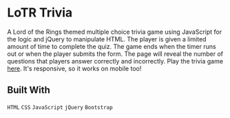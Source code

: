 # LoTR Trivia
A Lord of the Rings themed multiple choice trivia game using JavaScript for the logic and jQuery to manipulate HTML. The player is given a limited amount of time to complete the quiz. The game ends when the timer runs out or when the player submits the form. The page will reveal the number of questions that players answer correctly and incorrectly. Play the trivia game [here](https://herrenchek.github.io/TriviaGame/). It's responsive, so it works on mobile too!

## Built With
`HTML`
`CSS`
`JavaScript`
`jQuery`
`Bootstrap`